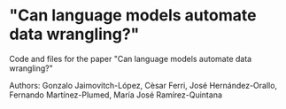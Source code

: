 # "Can language models automate data wrangling?"

Code and files for the paper "Can language models automate data wrangling?"

Authors: Gonzalo Jaimovitch-López, Cèsar Ferri, José Hernández-Orallo, Fernando Martínez-Plumed, María José Ramírez-Quintana
